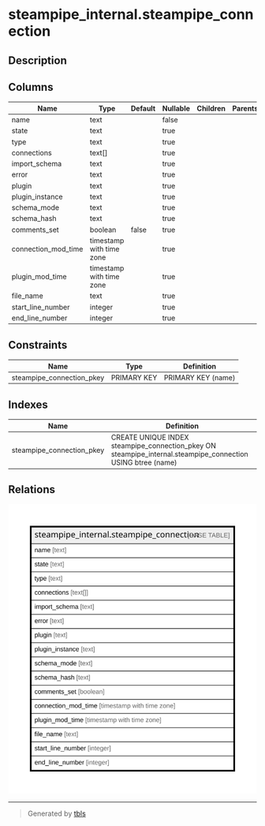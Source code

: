 # steampipe_internal.steampipe_connection

## Description

## Columns

| Name | Type | Default | Nullable | Children | Parents | Comment |
| ---- | ---- | ------- | -------- | -------- | ------- | ------- |
| name | text |  | false |  |  |  |
| state | text |  | true |  |  |  |
| type | text |  | true |  |  |  |
| connections | text[] |  | true |  |  |  |
| import_schema | text |  | true |  |  |  |
| error | text |  | true |  |  |  |
| plugin | text |  | true |  |  |  |
| plugin_instance | text |  | true |  |  |  |
| schema_mode | text |  | true |  |  |  |
| schema_hash | text |  | true |  |  |  |
| comments_set | boolean | false | true |  |  |  |
| connection_mod_time | timestamp with time zone |  | true |  |  |  |
| plugin_mod_time | timestamp with time zone |  | true |  |  |  |
| file_name | text |  | true |  |  |  |
| start_line_number | integer |  | true |  |  |  |
| end_line_number | integer |  | true |  |  |  |

## Constraints

| Name | Type | Definition |
| ---- | ---- | ---------- |
| steampipe_connection_pkey | PRIMARY KEY | PRIMARY KEY (name) |

## Indexes

| Name | Definition |
| ---- | ---------- |
| steampipe_connection_pkey | CREATE UNIQUE INDEX steampipe_connection_pkey ON steampipe_internal.steampipe_connection USING btree (name) |

## Relations

![er](steampipe_internal.steampipe_connection.svg)

---

> Generated by [tbls](https://github.com/k1LoW/tbls)
